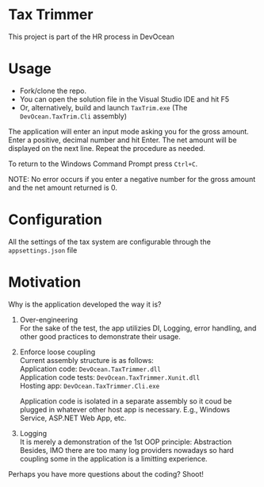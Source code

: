 # Tax Trimmer
This project is part of the HR process in DevOcean

# Usage
- Fork/clone the repo.
- You can open the solution file in the Visual Studio IDE and hit F5
- Or, alternatively, build and launch `TaxTrim.exe` (The `DevOcean.TaxTrim.Cli` assembly)

The application will enter an input mode asking you for the gross amount.  
Enter a positive, decimal number and hit Enter. The net amount will be displayed on the next line.
Repeat the procedure as needed.

To return to the Windows Command Prompt press `Ctrl+C`.

NOTE: No error occurs if you enter a negative number for the gross amount and the net amount returned is 0.

# Configuration

All the settings of the tax system are configurable through the `appsettings.json` file 

# Motivation

Why is the application developed the way it is? 

1. Over-engineering  
For the sake of the test, the app utilizies DI, Logging, error handling, and other good practices to demonstrate their usage.

2. Enforce loose coupling  
	Current assembly structure is as follows:  
		Application code: `DevOcean.TaxTrimmer.dll`  
		Application code tests: `DevOcean.TaxTrimmer.Xunit.dll`  
		Hosting app: `DevOcean.TaxTrimmer.Cli.exe`  

	Application code is isolated in a separate assembly so it coud be plugged in whatever other host app is necessary. 
	E.g., Windows Service, ASP.NET Web App, etc.
	
3. Logging  
	It is merely a demonstration of the 1st OOP principle: Abstraction  
	Besides, IMO there are too many log providers nowadays so hard coupling some in the application is a limitting experience. 
	
	
Perhaps you have more questions about the coding? Shoot!
